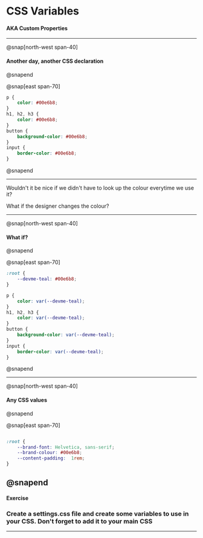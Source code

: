 # CSS Variables

#### AKA Custom Properties

---

@snap[north-west span-40]
#### Another day, another CSS declaration

@snapend

@snap[east span-70]
```css
p {
	color: #00e6b8;
}
h1, h2, h3 {
	color: #00e6b8;
}
button {
	background-color: #00e6b8;
}
input {
	border-color: #00e6b8;
}
```
@snapend

---

Wouldn't it be nice if we didn't have to look up the colour everytime we use it?

What if the designer changes the colour?

---
@snap[north-west span-40]
#### What if?

@snapend

@snap[east span-70]
```css
:root {
	--devme-teal: #00e6b8;
}

p {
	color: var(--devme-teal);
}
h1, h2, h3 {
	color: var(--devme-teal);
}
button {
	background-color: var(--devme-teal);
}
input {
	border-color: var(--devme-teal);
}
```
@snapend

---

@snap[north-west span-40]
#### Any CSS values

@snapend

@snap[east span-70]
```css

:root {
	--brand-font: Helvetica, sans-serif;
	--brand-colour: #00e6b8;
	--content-padding:	1rem;
}

```
@snapend
---

#### Exercise

### Create a settings.css file and create some variables to use in your CSS. Don't forget to add it to your main CSS

---
